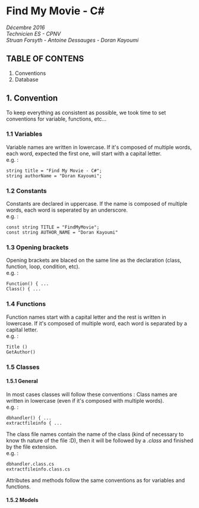 # Find My Movie - C# #
_Décembre 2016_  
_Technicien ES -  CPNV_  
_Struan Forsyth - Antoine Dessauges - Doran Kayoumi_  
## TABLE OF CONTENS
1. Conventions
2. Database

## 1. Convention

To keep everything as consistent as possible, we took time to set conventions for variable, functions, etc...

### 1.1 Variables
Variable names are written in lowercase. If it's composed of multiple words, each word, expected the first one, will start with a capital letter.  
e.g. :

    string title = "Find My Movie - C#";
    string authorName = "Doran Kayoumi";

### 1.2 Constants
Constants are declared in uppercase. If the name is composed of multiple words, each word is seperated by an underscore.  
e.g. :  

    const string TITLE = "FindMyMovie";
    const string AUTHOR_NAME = "Doran Kayoumi"

### 1.3 Opening brackets
Opening brackets are blaced on the same line as the declaration (class, function, loop, condition, etc).  
e.g. :  

    Function() { ...
    Class() { ...

### 1.4 Functions
Function names start with a capital letter and the rest is written in lowercase. If it's composed of multiple word, each word is separated by a capital letter.  
e.g. :  

    Title ()
    GetAuthor()

### 1.5 Classes
#### 1.5.1 General
In most cases classes will follow these conventions :
Class names are written in lowercase (even if it's composed with multiple words).  
e.g. :  

    dbhandler() { ...
    extractfileinfo { ...

 The class file names contain the name of the class (kind of necessary to know th nature of the file :D), then it will be followed by a *.class* and finished by the file extension.  
e.g. :  

    dbhandler.class.cs
    extractfileinfo.class.cs

Attributes and methods follow the same conventions as for variables and functions.

#### 1.5.2 Models
